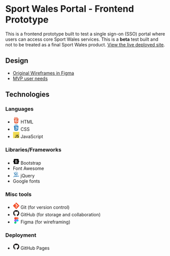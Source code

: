# Sport Wales Portal - Frontend Prototype

This is a frontend prototype built to test a single sign-on (SSO) portal where users can access core Sport Wales services. This is a **beta** test built and not to be treated as a final Sport Wales product. [View the live deployed site](https://anselmpowell.github.io/single-portal-prototype/).

## Design

- [Original Wireframes in Figma](https://www.figma.com/file/TMNEWt8mlljlyOrwQ80acb/Wireframe-prototype-for-business-case-Discovery?type=design&node-id=1%3A6846&mode=design&t=IiXuUYJ9I5UhaS8g-1)
- [MVP user needs](https://www.figma.com/file/qv2eXEJTCUV92ngjrsWpqc/User-needs-%26-MVP-features?type=design&node-id=0%3A1&mode=design&t=1t5za32FDOWMOjhu-1)

## Technologies
### Languages
- <img src="https://github.com/devicons/devicon/blob/master/icons/html5/html5-plain-wordmark.svg" alt="HTML logo" width="20px" height="20px" /> HTML
- <img src="https://github.com/devicons/devicon/blob/master/icons/css3/css3-plain-wordmark.svg" alt="CSS logo" width="20px" height="20px" /> CSS
- <img src="https://github.com/devicons/devicon/blob/master/icons/javascript/javascript-original.svg" alt="JavaScript logo" width="20px" height="20px" /> JavaScript
### Libraries/Frameworks
- <img src="https://github.com/devicons/devicon/blob/master/icons/bootstrap/bootstrap-plain.svg" alt="Bootstrap logo" width="20px" height="20px" /> Bootstrap
- Font Awesome
- <img src="https://github.com/devicons/devicon/blob/master/icons/jquery/jquery-plain-wordmark.svg" alt="jQuery logo" width="20px" height="20px" /> jQuery 
- Google fonts
### Misc tools
- <img src="https://github.com/devicons/devicon/blob/master/icons/git/git-plain.svg" alt="Git logo" width="20px" height="20px" /> Git (for version control)
- <img src="https://github.com/devicons/devicon/blob/master/icons/github/github-original.svg" alt="GitHub logo" width="20px" height="20px" /> GitHub (for storage and collaboration)
- <img src="https://github.com/devicons/devicon/blob/master/icons/figma/figma-original.svg" alt="Figma logo" width="20px" height="20px" /> Figma (for wireframing)
### Deployment
- <img src="https://github.com/devicons/devicon/blob/master/icons/github/github-original.svg" alt="Github logo" width="20px" height="20px" /> GitHub Pages
